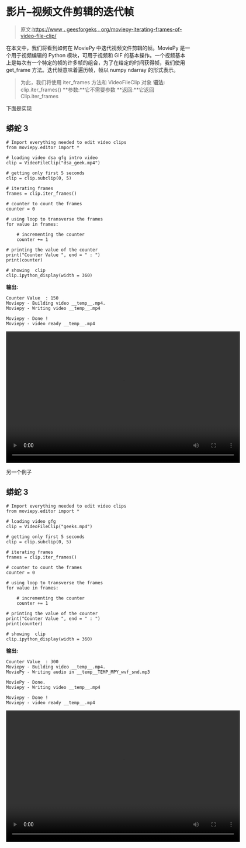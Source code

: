 # 影片–视频文件剪辑的迭代帧

> 原文:[https://www . geesforgeks . org/moviepy-iterating-frames-of-video-file-clip/](https://www.geeksforgeeks.org/moviepy-iterating-frames-of-video-file-clip/)

在本文中，我们将看到如何在 MoviePy 中迭代视频文件剪辑的帧。MoviePy 是一个用于视频编辑的 Python 模块，可用于视频和 GIF 的基本操作。一个视频基本上是每次有一个特定的帧的许多帧的组合，为了在给定的时间获得帧，我们使用 get_frame 方法。迭代帧意味着遍历帧，帧以 numpy ndarray 的形式表示。

> 为此，我们将使用 iter_frames 方法和 VideoFileClip 对象
> **语法:** clip.iter_frames()
> **参数:**它不需要参数
> **返回:**它返回 Clip.iter_frames

下面是实现

## 蟒蛇 3

```
# Import everything needed to edit video clips
from moviepy.editor import *

# loading video dsa gfg intro video
clip = VideoFileClip("dsa_geek.mp4")

# getting only first 5 seconds
clip = clip.subclip(0, 5)

# iterating frames
frames = clip.iter_frames()

# counter to count the frames
counter = 0

# using loop to transverse the frames
for value in frames:

    # incrementing the counter
    counter += 1

# printing the value of the counter
print("Counter Value ", end = " : ")
print(counter)

# showing  clip
clip.ipython_display(width = 360)
```

**输出:**

```
Counter Value  : 150
Moviepy - Building video __temp__.mp4.
Moviepy - Writing video __temp__.mp4

Moviepy - Done !
Moviepy - video ready __temp__.mp4
```

<video class="wp-video-shortcode" id="video-475311-1" width="640" height="360" preload="metadata" controls=""><source type="video/mp4" src="https://media.geeksforgeeks.org/wp-content/uploads/20200825235530/1st2.mp4?_=1">[https://media.geeksforgeeks.org/wp-content/uploads/20200825235530/1st2.mp4](https://media.geeksforgeeks.org/wp-content/uploads/20200825235530/1st2.mp4)</video>

另一个例子

## 蟒蛇 3

```
# Import everything needed to edit video clips
from moviepy.editor import *

# loading video gfg
clip = VideoFileClip("geeks.mp4")

# getting only first 5 seconds
clip = clip.subclip(0, 5)

# iterating frames
frames = clip.iter_frames()

# counter to count the frames
counter = 0

# using loop to transverse the frames
for value in frames:

    # incrementing the counter
    counter += 1

# printing the value of the counter
print("Counter Value ", end = " : ")
print(counter)

# showing  clip
clip.ipython_display(width = 360)
```

**输出:**

```
Counter Value  : 300
Moviepy - Building video __temp__.mp4.
MoviePy - Writing audio in __temp__TEMP_MPY_wvf_snd.mp3

MoviePy - Done.
Moviepy - Writing video __temp__.mp4

Moviepy - Done !
Moviepy - video ready __temp__.mp4
```

<video class="wp-video-shortcode" id="video-475311-2" width="640" height="360" preload="metadata" controls=""><source type="video/mp4" src="https://media.geeksforgeeks.org/wp-content/uploads/20200825235546/2nd2.mp4?_=2">[https://media.geeksforgeeks.org/wp-content/uploads/20200825235546/2nd2.mp4](https://media.geeksforgeeks.org/wp-content/uploads/20200825235546/2nd2.mp4)</video>
